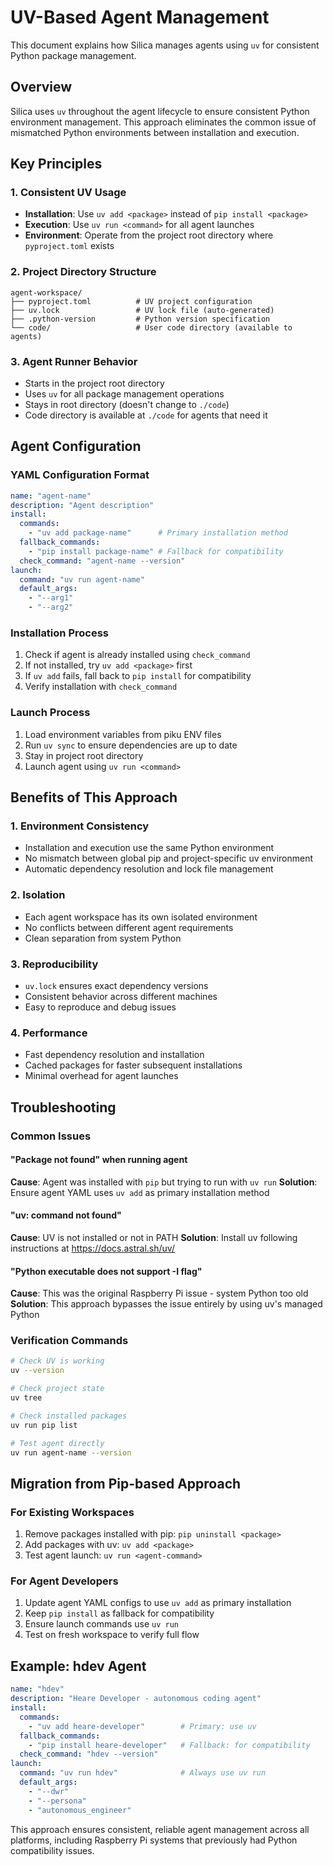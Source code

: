 # UV-Based Agent Management

This document explains how Silica manages agents using `uv` for consistent Python package management.

## Overview

Silica uses `uv` throughout the agent lifecycle to ensure consistent Python environment management. This approach eliminates the common issue of mismatched Python environments between installation and execution.

## Key Principles

### 1. Consistent UV Usage
- **Installation**: Use `uv add <package>` instead of `pip install <package>`
- **Execution**: Use `uv run <command>` for all agent launches
- **Environment**: Operate from the project root directory where `pyproject.toml` exists

### 2. Project Directory Structure
```
agent-workspace/
├── pyproject.toml          # UV project configuration
├── uv.lock                 # UV lock file (auto-generated)
├── .python-version         # Python version specification
└── code/                   # User code directory (available to agents)
```

### 3. Agent Runner Behavior
- Starts in the project root directory
- Uses `uv` for all package management operations
- Stays in root directory (doesn't change to `./code`)
- Code directory is available at `./code` for agents that need it

## Agent Configuration

### YAML Configuration Format
```yaml
name: "agent-name"
description: "Agent description"
install:
  commands:
    - "uv add package-name"      # Primary installation method
  fallback_commands:
    - "pip install package-name" # Fallback for compatibility
  check_command: "agent-name --version"
launch:
  command: "uv run agent-name"
  default_args:
    - "--arg1"
    - "--arg2"
```

### Installation Process
1. Check if agent is already installed using `check_command`
2. If not installed, try `uv add <package>` first
3. If `uv add` fails, fall back to `pip install` for compatibility
4. Verify installation with `check_command`

### Launch Process
1. Load environment variables from piku ENV files
2. Run `uv sync` to ensure dependencies are up to date
3. Stay in project root directory
4. Launch agent using `uv run <command>`

## Benefits of This Approach

### 1. Environment Consistency
- Installation and execution use the same Python environment
- No mismatch between global pip and project-specific uv environment
- Automatic dependency resolution and lock file management

### 2. Isolation
- Each agent workspace has its own isolated environment
- No conflicts between different agent requirements
- Clean separation from system Python

### 3. Reproducibility
- `uv.lock` ensures exact dependency versions
- Consistent behavior across different machines
- Easy to reproduce and debug issues

### 4. Performance
- Fast dependency resolution and installation
- Cached packages for faster subsequent installations
- Minimal overhead for agent launches

## Troubleshooting

### Common Issues

#### "Package not found" when running agent
**Cause**: Agent was installed with `pip` but trying to run with `uv run`
**Solution**: Ensure agent YAML uses `uv add` as primary installation method

#### "uv: command not found"
**Cause**: UV is not installed or not in PATH
**Solution**: Install uv following instructions at https://docs.astral.sh/uv/

#### "Python executable does not support -I flag"
**Cause**: This was the original Raspberry Pi issue - system Python too old
**Solution**: This approach bypasses the issue entirely by using uv's managed Python

### Verification Commands

```bash
# Check UV is working
uv --version

# Check project state
uv tree

# Check installed packages
uv run pip list

# Test agent directly
uv run agent-name --version
```

## Migration from Pip-based Approach

### For Existing Workspaces
1. Remove packages installed with pip: `pip uninstall <package>`
2. Add packages with uv: `uv add <package>`
3. Test agent launch: `uv run <agent-command>`

### For Agent Developers
1. Update agent YAML configs to use `uv add` as primary installation
2. Keep `pip install` as fallback for compatibility
3. Ensure launch commands use `uv run`
4. Test on fresh workspace to verify full flow

## Example: hdev Agent

```yaml
name: "hdev"
description: "Heare Developer - autonomous coding agent"
install:
  commands:
    - "uv add heare-developer"        # Primary: use uv
  fallback_commands:
    - "pip install heare-developer"   # Fallback: for compatibility
  check_command: "hdev --version"
launch:
  command: "uv run hdev"              # Always use uv run
  default_args:
    - "--dwr"
    - "--persona"
    - "autonomous_engineer"
```

This approach ensures consistent, reliable agent management across all platforms, including Raspberry Pi systems that previously had Python compatibility issues.